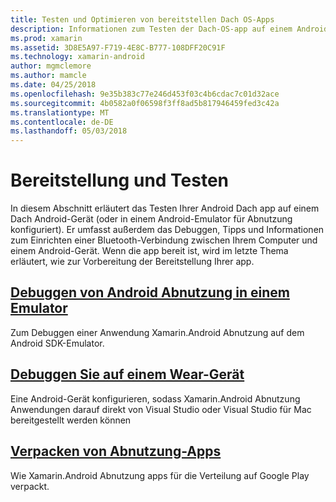 ```yaml
---
title: Testen und Optimieren von bereitstellen Dach OS-Apps
description: Informationen zum Testen der Dach-OS-app auf einem Android-Gerät (oder -Emulator) und auf die Bereitstellung vorbereitet.
ms.prod: xamarin
ms.assetid: 3D8E5A97-F719-4E8C-B777-108DFF20C91F
ms.technology: xamarin-android
author: mgmclemore
ms.author: mamcle
ms.date: 04/25/2018
ms.openlocfilehash: 9e35b383c77e246d453f03c4b6cdac7c01d32ace
ms.sourcegitcommit: 4b0582a0f06598f3ff8ad5b817946459fed3c42a
ms.translationtype: MT
ms.contentlocale: de-DE
ms.lasthandoff: 05/03/2018
---
```

# <a name="deployment-and-testing"></a>Bereitstellung und Testen

In diesem Abschnitt erläutert das Testen Ihrer Android Dach app auf einem Dach Android-Gerät (oder in einem Android-Emulator für Abnutzung konfiguriert). Er umfasst außerdem das Debuggen, Tipps und Informationen zum Einrichten einer Bluetooth-Verbindung zwischen Ihrem Computer und einem Android-Gerät.
Wenn die app bereit ist, wird im letzte Thema erläutert, wie zur Vorbereitung der Bereitstellung Ihrer app.

## <a name="debug-android-wear-on-an-emulatorandroidweardeploy-testdebug-on-emulatormd"></a>[Debuggen von Android Abnutzung in einem Emulator](~/android/wear/deploy-test/debug-on-emulator.md)

Zum Debuggen einer Anwendung Xamarin.Android Abnutzung auf dem Android SDK-Emulator.

## <a name="debug-on-a-wear-deviceandroidweardeploy-testdebug-on-devicemd"></a>[Debuggen Sie auf einem Wear-Gerät](~/android/wear/deploy-test/debug-on-device.md)

Eine Android-Gerät konfigurieren, sodass Xamarin.Android Abnutzung Anwendungen darauf direkt von Visual Studio oder Visual Studio für Mac bereitgestellt werden können

##  <a name="packaging-wear-appsandroidweardeploy-testpackagingmd"></a>[Verpacken von Abnutzung-Apps](~/android/wear/deploy-test/packaging.md)

Wie Xamarin.Android Abnutzung apps für die Verteilung auf Google Play verpackt.

